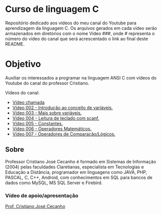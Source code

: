 # Curso de linguagem C

Repositório dedicado aos vídeos do meu canal do Youtube para aprendizagem da linguagem C. Os arquivos gerados em cada vídeo serão armazenados em diretórios com o nome Vídeo ###, onde # representa o número do vídeo do canal que será acrescentado o link ao final deste README.

<h1> Objetivo </h1>
<p> Auxiliar os interessados a programar na linguagem ANSI C com vídeos do Youtube do canal do professor Cristiano.

<p> Vídeos do canal: </p>
<ul>
  <li><a href="https://www.youtube.com/live/AqX_BI40fyY?feature=share">Vídeo chamada</a></li>
  <li><a href="https://youtu.be/UfGoIp9WZgE">Vídeo 002 - Introdução ao conceito de variáveis.</a></li>
  <li><a href="https://youtu.be/zBj1bbyz1Hk">Vídeo 003 - Mais sobre variáveis.</a></li>
  <li><a href="https://youtu.be/BDHw02VDW7c">Vídeo 004 - Leitura de teclado com scanf.</a></li>
  <li><a href="https://youtu.be/cTmCHKQDRPA">Vídeo 005 - Constantes.</a></li>
  <li><a href="https://youtu.be/uVddNLy3G3Y">Vídeo 006 - Operadores Matemáticos.</a>
  <li><a href="https://youtu.be/ZM3jxX3IkDc">Vídeo 007 - Operadores de Comparação/Lógicos.</a></li>
</ul>

<h2> Sobre </h2>
<p> Professor Cristiano José Cecanho é formado em Sistemas de Informação (2004) pelas faculdades Claretianas, especialista em Tecnologias e Educação a Distância, programador em linguagens como JAVA, PHP, PASCAL, C, C++, Android, com conhecimentos em SQL para bancos de dados como MySQL, MS SQL Server e Firebird.

<h3>Vídeo de apoio/apresentação</h3>
<a href="https://www.youtube.com/user/crispdg">Prof. Cristiano José Cecanho</a>
